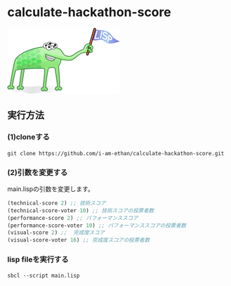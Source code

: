 # calculate-hackathon-score

<img src="./lisp_alien.png" alt="lisp alien" />

## 実行方法

### (1)cloneする
`git clone https://github.com/i-am-ethan/calculate-hackathon-score.git`

### (2)引数を変更する
main.lispの引数を変更します。
```lisp
(technical-score 2) ;; 技術スコア
(technical-score-voter 10) ;; 技術スコアの投票者数
(performance-score 2) ;; パフォーマンススコア
(performance-score-voter 10) ;; パフォーマンススコアの投票者数
(visual-score 2) ;;  完成度スコア
(visual-score-voter 16) ;; 完成度スコアの投票者数
```

### lisp fileを実行する

`sbcl --script main.lisp`